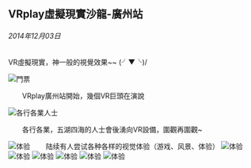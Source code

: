 ## VRplay虛擬現實沙龍-廣州站
###### 2014年12月03日

VR虛擬現實，神一般的視覺效果~~ \(╯▼╰)/

![門票](http://localhost:3000/wx/20141203/0.jpg)

　　VRplay廣州站開始，幾個VR巨頭在演說

![各行各業人士](http://localhost:3000/wx/20141203/1.jpg)

　　各行各業，五湖四海的人士會後湧向VR設備，圍觀再圍觀~

![体验](http://localhost:3000/wx/20141203/2.jpg)
　　陆续有人尝试各种各样的视觉体验（游戏、风景、体验）
![体验](http://localhost:3000/wx/20141203/8.jpg)
![体验](http://localhost:3000/wx/20141203/3.jpg)
![体验](http://localhost:3000/wx/20141203/4.jpg)
![体验](http://localhost:3000/wx/20141203/5.jpg)
![体验](http://localhost:3000/wx/20141203/6.jpg)
![体验](http://localhost:3000/wx/20141203/7.jpg)